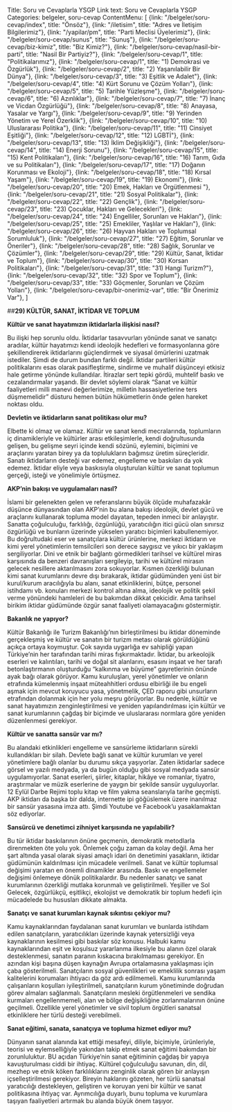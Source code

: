 Title: Soru ve Cevaplarla YSGP
Link text: Soru ve Cevaplarla YSGP
Categories: belgeler, soru-cevap
ContentMenu: [
  {link: "/belgeler/soru-cevap/index", title: "Önsöz"},
  {link: "/iletisim", title: "Adres ve İletişim Bilgilerimiz"},
  {link: "/yapilar/pm", title: "Parti Meclisi Üyelerimiz"},
  {link: "/belgeler/soru-cevap/sunus", title: "Sunuş"},
  {link: "/belgeler/soru-cevap/biz-kimiz", title: "Biz Kimiz?"},
  {link: "/belgeler/soru-cevap/nasil-bir-parti", title: "Nasil Bir Partiyiz?"},
  {link: "/belgeler/soru-cevap/1", title: "Politikalarımız"},
  {link: "/belgeler/soru-cevap/1", title: "1) Demokrasi ve Özgürlük"},
  {link: "/belgeler/soru-cevap/2", title: "2) Yaşanılabilir Bir Dünya"},
  {link: "/belgeler/soru-cevap/3", title: "3) Eşitlik ve Adalet"},
  {link: "/belgeler/soru-cevap/4", title: "4) Kürt Sorunu ve Çözüm Yolları"},
  {link: "/belgeler/soru-cevap/5", title: "5) Tarihle Yüzleşme"},
  {link: "/belgeler/soru-cevap/6", title: "6) Azınlıklar"},
  {link: "/belgeler/soru-cevap/7", title: "7) İnanç ve Vicdan Özgürlüğü"},
  {link: "/belgeler/soru-cevap/8", title: "8) Anayasa, Yasalar ve Yargı"},
  {link: "/belgeler/soru-cevap/9", title: "9) Yerinden Yönetim ve Yerel Özerklik"},
  {link: "/belgeler/soru-cevap/10", title: "10) Uluslararası Politika"},
  {link: "/belgeler/soru-cevap/11", title: "11) Cinsiyet Eşitliği"},
  {link: "/belgeler/soru-cevap/12", title: "12) LGBTİ"},
  {link: "/belgeler/soru-cevap/13", title: "13) İklim Değişikliği"},
  {link: "/belgeler/soru-cevap/14", title: "14) Enerji Sorunu"},
  {link: "/belgeler/soru-cevap/15", title: "15) Kent Politikaları"},
  {link: "/belgeler/soru-cevap/16", title: "16) Tarım, Gıda ve su Politikaları"},
  {link: "/belgeler/soru-cevap/17", title: "17) Doğanın Korunması ve Ekoloji"},
  {link: "/belgeler/soru-cevap/18", title: "18) Kırsal Yaşam"},
  {link: "/belgeler/soru-cevap/19", title: "19) Ekonomi"},
  {link: "/belgeler/soru-cevap/20", title: "20) Emek, Hakları ve Örgütlenmesi
"},
  {link: "/belgeler/soru-cevap/21", title: "21) Sosyal Politikalar"},
  {link: "/belgeler/soru-cevap/22", title: "22) Gençlik"},
  {link: "/belgeler/soru-cevap/23", title: "23) Çocuklar, Hakları ve Gelecekleri"},
  {link: "/belgeler/soru-cevap/24", title: "24) Engelliler, Sorunları ve Hakları"},
  {link: "/belgeler/soru-cevap/25", title: "25) Emekliler, Yaşlılar ve Hakları"},
  {link: "/belgeler/soru-cevap/26", title: "26) Hayvan Hakları ve Toplumsal Sorumluluk"},
  {link: "/belgeler/soru-cevap/27", title: "27) Eğitim, Sorunlar ve Öneriler"},
  {link: "/belgeler/soru-cevap/28", title: "28) Sağlık, Sorunlar ve Çözümler"},
  {link: "/belgeler/soru-cevap/29", title: "29) Kültür, Sanat, İktidar ve Toplum"},
  {link: "/belgeler/soru-cevap/30", title: "30) Korsan Politikaları"},
  {link: "/belgeler/soru-cevap/31", title: "31) Hangi Turizm?"},
  {link: "/belgeler/soru-cevap/32", title: "32) Spor ve Toplum"},
  {link: "/belgeler/soru-cevap/33", title: "33) Göçmenler, Sorunları ve Çözüm Yolları"},
  {link: "/belgeler/soru-cevap/bir-onerimiz-var", title: "Bir Önerimiz Var"},
  ]


##**29) KÜLTÜR, SANAT, İKTİDAR VE TOPLUM**

**Kültür ve sanat hayatımızın iktidarlarla ilişkisi nasıl?**

Bu ilişki hep sorunlu oldu. İktidarlar tasavvurları yönünde sanat ve sanatçı aradılar, kültür hayatımızı kendi ideolojik hedefleri ve formasyonlarına göre şekillendirerek iktidarlarını güçlendirmek ve siyasal ömürlerini uzatmak istediler. Şimdi de durum bundan farklı değil. İktidar partileri kültür politikalarını esas olarak pasifleştirme, sindirme ve muhalif düşünceyi etkisiz hale getirme yönünde kullandılar. İtirazlar sert tepki gördü, muhtelif baskı ve cezalandırmalar yaşandı. Bir devlet söylemi olarak “Sanat ve kültür faaliyetleri milli manevi değerlerimize, milletin hassasiyetlerine ters düşmemelidir” düsturu hemen bütün hükümetlerin önde gelen hareket noktası oldu. 

**Devletin ve iktidarların sanat politikası olur mu?**
 
Elbette ki olmaz ve olamaz. Kültür ve sanat kendi mecralarında, toplumların iç dinamikleriyle ve kültürler arası etkileşimlerle, kendi doğrultusunda gelişen, bu gelişme seyri içinde kendi sözünü, eylemini, biçimini ve araçlarını yaratan birey ya da toplulukların bağımsız üretim süreçleridir. Sanatı iktidarların desteği var edemez, engelleme ve baskıları da yok edemez. İktidar eliyle veya baskısıyla oluşturulan kültür ve sanat toplumun gerçeği, isteği ve yönelimiyle örtüşmez.

**AKP’nin bakışı ve uygulamaları nasıl?**
 
İslami bir gelenekten gelen ve referanslarını büyük ölçüde muhafazakâr düşünce dünyasından olan AKP’nin bu alana bakışı ideolojik, devlet gücü ve araçlarını kullanarak topluma model dayatan, tepeden inmeci bir anlayıştır. Sanatta çoğulculuğu, farklılığı, özgünlüğü, yaratıcılığın itici gücü olan sınırsız özgürlüğü ve bunların üzerinde yükselen yaratıcı biçimleri kabullenemiyor. Bu doğrultudaki eser ve sanatçılara kültür ürünlerine, merkezi iktidarın ve kimi yerel yönetimlerin temsilcileri son derece saygısız ve yıkıcı bir yaklaşım sergiliyorlar. Dini ve etnik bir bağlantı görmedikleri tarihsel ve kültürel miras karşısında da benzeri davranışları sergileyip, tarihi ve kültürel mirasın gelecek nesillere aktarılmasını zora sokuyorlar. Kısmen özerkliği bulunan kimi sanat kurumlarını devre dışı bırakarak, iktidar güdümünden yeni üst bir kurul/kurum aracılığıyla bu alanı, sanat etkinliklerini, bütçe, personel istihdamı vb. konuları merkezi kontrol altına alma, ideolojik ve politik şekil verme yönündeki hamleleri de bu bakımdan dikkat çekicidir. Ama tarihsel birikim iktidar güdümünde özgür sanat faaliyeti olamayacağını göstermiştir. 

**Bakanlık ne yapıyor?**

Kültür Bakanlığı ile Turizm Bakanlığı’nın birleştirilmesi bu iktidar döneminde gerçekleşmiş ve kültür ve sanatın bir turizm metası olarak görüldüğünü açıkça ortaya koymuştur. Çok sayıda uygarlığa ev sahipliği yapan Türkiye’nin her tarafından tarihi miras fışkırmaktadır. İktidar, bu arkeolojik eserleri ve kalıntıları, tarihi ve doğal sit alanlarını, esasını inşaat ve her tarafı betonlaştırmanın oluşturduğu “kalkınma ve büyüme” gayretlerinin önünde ayak bağı olarak görüyor. Kamu kuruluşları, yerel yönetimler ve onların etrafında kümelenmiş inşaat müteahhitleri ordusu elbirliği ile bu engeli aşmak için mevcut koruyucu yasa, yönetmelik, ÇED raporu gibi unsurların etrafından dolanmak için her yolu meşru görüyorlar. Bu nedenle, kültür ve sanat hayatımızın zenginleştirilmesi ve yeniden yapılandırılması için kültür ve sanat kurumlarının çağdaş bir biçimde ve uluslararası normlara göre yeniden düzenlenmesi gerekiyor. 

**Kültür ve sanatta sansür var mı?**

Bu alandaki etkinlikleri engelleme ve sansürleme iktidarların sürekli kullandıkları bir silah. Devlete bağlı sanat ve kültür kurumları ve yerel yönetimlere bağlı olanlar bu durumu sıkça yaşıyorlar. Zaten iktidarlar sadece görsel ve yazılı medyada, ya da bugün olduğu gibi sosyal medyada sansür uygulamıyorlar. Sanat eserleri, şiirler, kitaplar, hikâye ve romanlar, tiyatro, araştırmalar ve müzik eserlerine de yaygın bir şekilde sansür uyguluyorlar. 12 Eylül Darbe Rejimi toplu kitap ve film yakma seanslarıyla tarihe geçmişti. AKP iktidarı da başka bir dalda, internette ipi göğüslemek üzere inanılmaz bir sansür yasasına imza attı. Şimdi Youtube ve Facebook’u yasaklamaktan söz ediyorlar. 

**Sansürcü ve denetimci zihniyet karşısında ne yapılabilir?**

Bu tür iktidar baskılarının önüne geçmenin, demokratik metodlarla direnmekten öte yolu yok. Önlemek çoğu zaman da kolay değil. Ama her şart altında yasal olarak siyasi amaçlı idari ön denetimini yasakların, iktidar güdümünün kaldırılması için mücadele verilmeli. Sanat ve kültür toplumsal değişimi yaratan en önemli dinamikler arasında. Baskı ve engellemeler değişimi önlemeye dönük politikalardır. Bu nedenler sanatçı ve sanat kurumlarının özerkliği mutlaka korunmalı ve geliştirilmeli. Yeşiller ve Sol Gelecek, özgürlükçü, eşitlikçi, ekolojist ve demokratik bir toplum hedefi için mücadelede bu hususları dikkate almakta.

**Sanatçı ve sanat kurumları kaynak sıkıntısı çekiyor mu?**

Kamu kaynaklarından faydalanan sanat kurumları ve bunlarda istihdam edilen sanatçıların, yaratıcılıkları üzerinde kaynak yetersizliği veya kaynaklarının kesilmesi gibi baskılar söz konusu. Halbuki kamu kaynaklarından eşit ve koşulsuz yararlanma ilkesiyle bu alanın özel olarak desteklenmesi, sanatın paranın kıskacına bırakılmaması gerekiyor. En azından kişi başına düşen kaynağın Avrupa ortalamasına yaklaşması için çaba gösterilmeli. Sanatçıların sosyal güvenlikleri ve emeklilik sonrası yaşam kalitelerini korumaları ihtiyacı da göz ardı edilmemeli. Kamu kurumlarında çalışanların koşulları iyileştirilmeli, sanatçıların kurum yönetiminde doğrudan görev almaları sağlanmalı. Sanatçıların mesleki örgütlenmeleri ve sendika kurmaları engellenmemeli, alan ve bölge değişikliğine zorlanmalarının önüne geçilmeli. Özellikle yerel yönetimler ve sivil toplum örgütleri sanatsal etkinliklere her türlü desteği verebilmeli.

**Sanat eğitimi, sanata, sanatçıya ve topluma hizmet ediyor mu?**

Dünyanın sanat alanında kat ettiği mesafeyi, diliyle, biçimiyle, ürünleriyle, teorisi ve eylemselliğiyle yakından takip etmek sanat eğitimi bakımdan bir zorunluluktur. BU açıdan Türkiye’nin sanat eğitiminin çağdaş bir yapıya kavuşturulması  ciddi bir ihtiyaç.  Kültürel çoğulculuğu savunan, din, dil, mezhep ve etnik köken farklılıklarını zenginlik olarak gören bir anlayışın içselleştirilmesi gerekiyor. Bireyin haklarını gözeten, her türlü sanatsal yaratıcılığı destekleyen, geliştiren ve koruyan yeni bir kültür ve sanat politikasına ihtiyaç var. Ayrımcılığa duyarlı, bunu topluma ve kurumlara taşıyan faaliyetleri artırmak bu alanda büyük önem taşıyor. 
